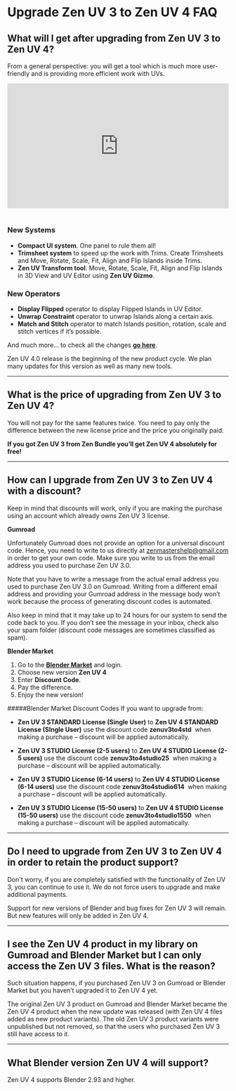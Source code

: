 # Upgrade Zen UV 3 to Zen UV 4 FAQ

## What will I get after upgrading from Zen UV 3 to Zen UV 4?

From a general perspective: you will get a tool which is much more user-friendly and is providing more efficient work with UVs.

<div style="position: relative; width: 100%; height: 0; padding-bottom: 56.25%;">
<iframe src="https://www.youtube.com/embed/f9meGzMGx2k" style="position: absolute; top: 0; left: 0; width: 100%; height: 100%;" allowfullscreen="" seamless="" frameborder="0"></iframe>
</div>
<br>

### New Systems

- **Compact UI system**. One panel to rule them all!
- **Trimsheet system** to speed up the work with Trims. Create Trimsheets and Move, Rotate, Scale, Fit, Align and Flip Islands inside Trims.
- **Zen UV Transform tool**. Move, Rotate, Scale, Fit, Align and Flip Islands in 3D View and UV Editor using **Zen UV Gizmo**.

### New Operators

- **Display Flipped** operator to display Flipped Islands in UV Editor.
- **Unwrap Constraint** operator to unwrap Islands along a certain axis.
- **Match and Stitch** operator to match Islands position, rotation, scale and stitch vertices if it’s possible.

And much more… to check all the changes [**go here**](changelg/release_note_4.0.md).

Zen UV 4.0 release is the beginning of the new product cycle. We plan many updates for this version as well as many new tools. 

---

## What is the price of upgrading from Zen UV 3 to Zen UV 4?

You will not pay for the same features twice. You need to pay only the difference between the new license price and the price you originally paid.

**If you got Zen UV 3 from Zen Bundle you’ll get Zen UV 4 absolutely for free!**

---

## How can I upgrade from Zen UV 3 to Zen UV 4 with a discount?

Keep in mind that discounts will work, only if you are making the purchase using an account which already owns Zen UV 3 license.

**Gumroad** 

Unfortunately Gumroad does not provide an option for a universal discount code. Hence, you need to write to us directly at zenmastershelp@gmail.com in order to get your own code. Make sure you write to us from the email address you used to purchase Zen UV 3.0.

Note that you have to write a message from the actual email address you used to purchase Zen UV 3.0 on Gumroad. Writing from a different email address and providing your Gumroad address in the message body won’t work because the process of generating discount codes is automated.

Also keep in mind that it may take up to 24 hours for our system to send the code back to you. If you don’t see the message in your inbox, check also your spam folder (discount code messages are sometimes classified as spam).

**Blender Market** 

1. Go to the [**Blender Market**](https://blendermarket.com/products/zen-uv) and login.
2. Choose new version **Zen UV 4**
3. Enter **Discount Code**.
4. Pay the difference.
5. Enjoy the new version!

#####Blender Market Discount Codes 
If you want to upgrade from:

- **Zen UV 3 STANDARD License (Single User)** to **Zen UV 4 STANDARD License (SIngle User)** use the discount code **zenuv3to4std**  when making a purchase – discount will be applied automatically.

- **Zen UV 3 STUDIO License (2-5 users)** to **Zen UV 4 STUDIO License (2-5 users)** use the discount code **zenuv3to4studio25**  when making a purchase – discount will be applied automatically.

- **Zen UV 3 STUDIO License (6-14 users)** to **Zen UV 4 STUDIO License (6-14 users)** use the discount code **zenuv3to4studio614**  when making a purchase – discount will be applied automatically.

- **Zen UV 3 STUDIO License (15-50 users)** to **Zen UV 4 STUDIO License (15-50 users)** use the discount code **zenuv3to4studio1550**  when making a purchase – discount will be applied automatically.

---


## Do I need to upgrade from Zen UV 3 to Zen UV 4 in order to retain the product support?

Don't worry, if you are completely satisfied with the functionality of Zen UV 3, you can continue to use it. We do not force users to upgrade and make additional payments.

Support for new versions of Blender and bug fixes for Zen UV 3 will remain. But new features will only be added in Zen UV 4.

---

## I see the Zen UV 4 product in my library on Gumroad and Blender Market but I can only access the Zen UV 3 files. What is the reason?

Such situation happens, if you purchased Zen UV 3 on Gumroad or Blender Market but you haven’t upgraded it to Zen UV 4 yet. 

The original  Zen UV 3 product on Gumroad and Blender Market became the Zen UV 4 product when the new update was released (with  Zen UV 4 files added as new product variants). The old Zen UV 3 product variants were unpublished but not removed, so that the users who purchased Zen UV 3 still have access to it.

---

## What Blender version Zen UV 4 will support?

Zen UV 4 supports Blender 2.93 and higher.

